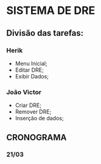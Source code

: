 # SISTEMA DE DRE

## Divisão das tarefas:

### Herik

- Menu Inicial;
- Editar DRE;
- Exibir Dados;

### João Victor

- Criar DRE;
- Remover DRE;
- Inserção de dados;

## CRONOGRAMA

### 21/03


